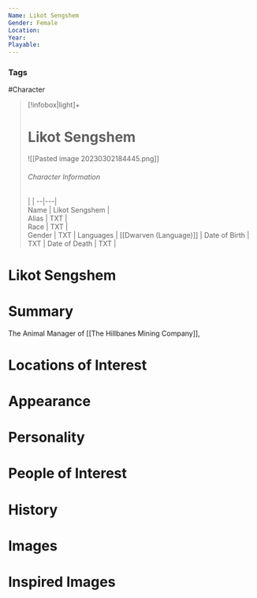 ```yaml
---
Name: Likot Sengshem  
Gender: Female
Location: 
Year: 
Playable:
---
```


### Tags
#Character 

> [!infobox|light]+  
> # Likot Sengshem  
> ![[Pasted image 20230302184445.png]]
> ###### Character Information
>  |   |
> --|---|  
> Name | Likot Sengshem |  
> Alias | TXT |  
> Race | TXT |  
> Gender | TXT |
> Languages | [[Dwarven (Language)]] |
> Date of Birth | TXT |
> Date of Death | TXT |

# Likot Sengshem

# Summary
The Animal Manager of [[The Hillbanes Mining Company]],

# Locations of Interest

# Appearance

# Personality

# People of Interest

# History

# Images

# Inspired Images
